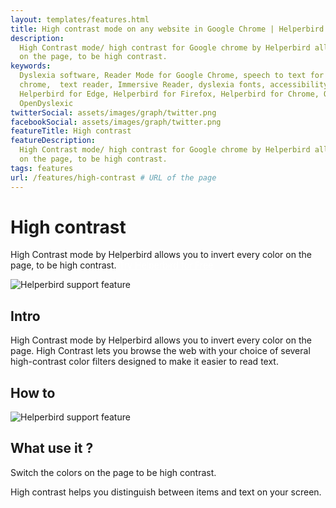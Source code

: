 ```yaml
---
layout: templates/features.html
title: High contrast mode on any website in Google Chrome | Helperbird
description:
  High Contrast mode/ high contrast for Google chrome by Helperbird allows you to invert every color
  on the page, to be high contrast.
keywords:
  Dyslexia software, Reader Mode for Google Chrome, speech to text for chrome, Text to speech for
  chrome,  text reader, Immersive Reader, dyslexia fonts, accessibility software, dyslexia software,
  Helperbird for Edge, Helperbird for Firefox, Helperbird for Chrome, Opendyslexic for Chrome,
  OpenDyslexic
twitterSocial: assets/images/graph/twitter.png
facebookSocial: assets/images/graph/twitter.png
featureTitle: High contrast
featureDescription:
  High Contrast mode/ high contrast for Google chrome by Helperbird allows you to invert every color
  on the page, to be high contrast.
tags: features
url: /features/high-contrast # URL of the page
---
```


# High contrast

High Contrast mode by Helperbird allows you to invert every color on the page, to be high contrast.
<a 
  class="px-8 py-3 border  text-base font-medium rounded-md text-white bg-indigo-600 hover:bg-indigo-700 " style="color: white;" 
  href="/pricing"> Try Helperbird for Free </a>

![Helperbird support feature](https://www.helperbird.com/assets/images/new/invert/invert.png)

## Intro

High Contrast mode by Helperbird allows you to invert every color on the page. High Contrast lets
you browse the web with your choice of several high-contrast color filters designed to make it
easier to read text.

## How to

![Helperbird support feature](https://youtu.be/u67t7Ap61Nc)

## What use it ?

Switch the colors on the page to be high contrast.

High contrast helps you distinguish between items and text on your screen.
